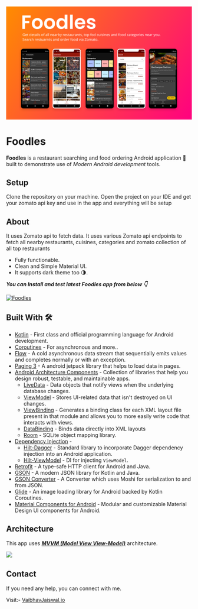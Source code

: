 ![](media/foodles.png)

# **Foodles** 

**Foodles** is a restaurant searching and food ordering Android application 📱 built to demonstrate use of *Modern Android development* tools.

## Setup
Clone the repository on your machine. Open the project on your IDE and get your zomato api key and use in the app and everything will be setup

## About

 It uses Zomato api to fetch data. It uses various Zomato api endpoints to fetch all nearby restaurants, cuisines, categories and zomato collection of all top restaurants

- Fully functionable. 
- Clean and Simple Material UI.
- It supports dark theme too 🌗.

***You can Install and test latest Foodles app from below 👇***

[![Foodles](https://img.shields.io/badge/Foodles✅-APK-red.svg?style=for-the-badge&logo=android)](https://github.com/Vaibhav2002/Foodles/blob/main/app/release/app-release.apk)

## Built With 🛠
- [Kotlin](https://kotlinlang.org/) - First class and official programming language for Android development.
- [Coroutines](https://kotlinlang.org/docs/reference/coroutines-overview.html) - For asynchronous and more..
- [Flow](https://kotlin.github.io/kotlinx.coroutines/kotlinx-coroutines-core/kotlinx.coroutines.flow/-flow/) - A cold asynchronous data stream that sequentially emits values and completes normally or with an exception.
- [Paging 3](https://developer.android.com/topic/libraries/architecture/paging/v3-overview) - A android jetpack library that helps to load data in pages.
- [Android Architecture Components](https://developer.android.com/topic/libraries/architecture) - Collection of libraries that help you design robust, testable, and maintainable apps.
  - [LiveData](https://developer.android.com/topic/libraries/architecture/livedata) - Data objects that notify views when the underlying database changes.
  - [ViewModel](https://developer.android.com/topic/libraries/architecture/viewmodel) - Stores UI-related data that isn't destroyed on UI changes. 
  - [ViewBinding](https://developer.android.com/topic/libraries/view-binding) - Generates a binding class for each XML layout file present in that module and allows you to more easily write code that interacts with views.
  - [DataBinding](https://developer.android.com/topic/libraries/data-binding) - Binds data directly into XML layouts
  -  [Room](https://developer.android.com/topic/libraries/architecture/room) - SQLite object mapping library.
- [Dependency Injection](https://developer.android.com/training/dependency-injection) - 
  - [Hilt-Dagger](https://dagger.dev/hilt/) - Standard library to incorporate Dagger dependency injection into an Android application.
  - [Hilt-ViewModel](https://developer.android.com/training/dependency-injection/hilt-jetpack) - DI for injecting `ViewModel`.
- [Retrofit](https://square.github.io/retrofit/) - A type-safe HTTP client for Android and Java.
- [GSON](https://github.com/google/gson) - A modern JSON library for Kotlin and Java.
- [GSON Converter](https://github.com/square/retrofit/tree/master/retrofit-converters/gson) - A Converter which uses Moshi for serialization to and from JSON.
- [Glide](https://github.com/bumptech/glide) - An image loading library for Android backed by Kotlin Coroutines.
- [Material Components for Android](https://github.com/material-components/material-components-android) - Modular and customizable Material Design UI components for Android.

## Architecture
This app uses [***MVVM (Model View View-Model)***](https://developer.android.com/jetpack/docs/guide#recommended-app-arch) architecture.

![](https://developer.android.com/topic/libraries/architecture/images/final-architecture.png)

## Contact
If you need any help, you can connect with me.

Visit:- [VaibhavJaiswal.io](https://vaibhav2002.github.io)
  
  



